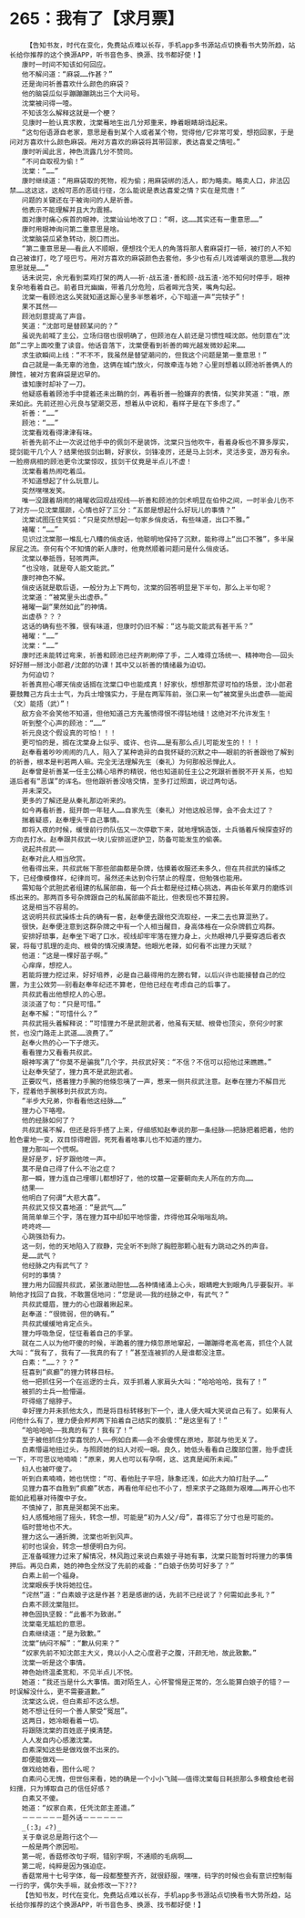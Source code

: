 # 265：我有了【求月票】
        【告知书友，时代在变化，免费站点难以长存，手机app多书源站点切换看书大势所趋，站长给你推荐的这个换源APP，听书音色多、换源、找书都好使！】
       康时一时间不知该如何回应。
       他不解问道：“麻袋……作甚？”
       还是询问祈善喜欢什么颜色的麻袋？
       他的脑袋瓜似乎蹦蹦蹦跳出三个大问号。
       沈棠被问得一噎。
       不知该怎么解释这就是一个梗？
       见康时一脸认真求教，沈棠蓦地生出几分郑重来，睁着眼睛胡诌起来。
       “这句俗语源自老家，意思是看到某个人或者某个物，觉得他/它非常可爱，想抱回家，于是问对方喜欢什么颜色麻袋。用对方喜欢的麻袋将其带回家，表达喜爱之情啦。”
       康时听闻此言，神色流露几分不赞同。
       “不问自取视为偷！”
       沈棠：“……”
       康时继续道：“用麻袋取的死物，视为偷；用麻袋绑的活人，即为略卖。略卖人口，非法囚禁……这这这，这般可恶的恶徒行径，怎么能说是表达喜爱之情？实在是荒唐！”
       问题的关键还在于被询问的人是祈善。
       他表示不能理解并且大为震撼。
       面对康时痛心疾首的眼神，沈棠讪讪地改了口：“啊，这……其实还有一重意思……”
       康时用眼神询问第二重意思是啥。
       沈棠脑袋瓜紧急转动，脱口而出。
       “第二重意思是——看此人不顺眼，便想找个无人的角落将那人套麻袋打一顿，被打的人不知自己被谁打，吃了哑巴亏。用对方喜欢的麻袋颜色去套他，多少也有点儿戏谑嘲讽的意思……我的意思就是……”
       话未说完，余光看到菜鸡打架的两人——祈·战五渣·善和顾·战五渣·池不知何时停手，眼神复杂地看着自己。前者目光幽幽，带着几分危险，后者眸光含笑，嘴角勾起。
       沈棠一看顾池这么笑就知道这厮心里多半憋着坏，心下暗道一声“完犊子”！
       果不其然——
       顾池刻意提高了声音。
       笑道：“沈郎可是替顾某问的？”
       虽说先前喊了主公，立场归宿也很明确了，但顾池在人前还是习惯性喊沈郎。他刻意在“沈郎”二字上面咬重了读音。他话音落下，沈棠便看到祈善的眸光越发微妙起来……
       求生欲瞬间上线：“不不不，我虽然是替望潮问的，但我这个问题是第一重意思！”
       自己就是一条无辜的池鱼，这俩在城门放火，何故牵连与她？心里则想着以顾池祈善俩人的脾性，被对方套麻袋是迟早的。
       谁知康时却补了一刀。
       他疑惑看着顾池手中提着还未出鞘的剑，再看祈善一脸嫌弃的表情，似笑非笑道：“哦，原来如此。先前还担心元良与望潮交恶，想着从中说和，看样子是在下多虑了。”
       祈善：“……”
       顾池：“……”
       沈棠看戏看得津津有味。
       祈善先前不止一次说过他手中的佩剑不是装饰，沈棠只当他吹牛，看着身板也不算多厚实，提剑能干几个人？结果他拔剑出鞘，好家伙，剑锋凌厉，还是马上剑术，灵活多变，游刃有余。一脸痨病相的顾池更令沈棠惊叹，拔剑干仗竟是半点儿不虚！
       沈棠看着热闹吃着瓜。
       不知道想起了什么玩意儿。
       突然嘿嘿发笑。
       唯一没跟着胡闹的褚曜收回观战视线——祈善和顾池的剑术明显在伯仲之间，一时半会儿伤不了对方——见沈棠展颜，心情也好了三分：“五郎是想起什么好玩儿的事情？”
       沈棠试图压住笑弧：“只是突然想起一句家乡俏皮话，有些味道，出口不雅。”
       褚曜：“……”
       见识过沈棠那一堆乱七八糟的俏皮话，他聪明地保持了沉默，能称得上“出口不雅”，多半屎尿屁之流。奈何有个不知情的新人康时，他竟然顺着问题问是什么俏皮话。
       沈棠以拳抵唇，轻咳两声。
       “也没啥，就是夸人能文能武。”
       康时神色不解。
       俏皮话就是歇后语，一般分为上下两句，沈棠的回答明显是下半句，那么上半句呢？
       沈棠道：“被窝里头出虚恭。”
       褚曜一副“果然如此”的神情。
       出虚恭？？？
       这话的确有些不雅，很有味道，但康时仍旧不解：“这与能文能武有甚干系？”
       褚曜：“……”
       沈棠：“……”
       康时还未能转过弯来，祈善和顾池已经齐刷刷停了手，二人难得立场统一、精神吻合——回头好好掰一掰沈小郎君/沈郎的功课！其中又以祈善的情绪最为迫切。
       为何迫切？
       祈善真担心哪天俏皮话搁在沈棠口中也能成真！好家伙，想想那荒谬可怕的场景，沈小郎君要鼓舞己方兵士士气，为兵士增强实力，于是在两军阵前，张口来一句“被窝里头出虚恭——能闻（文）能捂（武）”！
       敌方会不会笑他不知道，但他知道己方先羞愤得恨不得钻地缝！这绝对不允许发生！
       听到整个心声的顾池：“……”
       祈元良这个假设真的可怕！！！
       更可怕的是，搁在沈棠身上似乎、或许、也许……是有那么点儿可能发生的！！！
       赵奉看着吵吵闹闹的几人，陷入了某种诡异的自我怀疑的沉默之中——眼前的祈善跟他了解到的祈善，根本是判若两人嘛。完全无法理解先生（秦礼）为何那般忌惮此人。
       赵奉曾是祈善某一任主公精心培养的精锐，他也知道前任主公之死跟祈善脱不开关系，也知道后者有“恶谋”的诨名。但他跟祈善没啥交情，至多打过照面，说过两句话。
       并未深交。
       更多的了解还是从秦礼那边听来的。
       如今再看祈善，挺开朗一年轻人……自家先生（秦礼）对他这般忌惮，会不会太过了？
       揣着疑惑，赵奉埋头干自己事情。
       即将入夜的时候，缓慢前行的队伍又一次停歇下来，就地埋锅造饭，士兵循着斥候探查好的方向去打水。赵奉跟共叔武一块儿安排巡逻护卫，防备可能发生的偷袭。
       说起共叔武——
       赵奉对此人相当欣赏。
       他看得出来，共叔武帐下那些部曲都是杂牌，估摸着收服还未多久，但在共叔武的操练之下，已经像模像样，纪律尚可。虽然还未达到令行禁止的程度，但勉强也能用。
       需知每个武胆武者组建的私属部曲，每一个兵士都是经过精心挑选，再由长年累月的磨炼训练出来的。那两百多号杂牌跟自己的私属部曲不能比，但表现也不算拉胯。
       这是相当不容易的。
       这说明共叔武操练士兵的确有一套，赵奉便去跟他交流取经，一来二去也算混熟了。
       很快，赵奉便注意到这群杂牌之中有一个人相当醒目，身高体格在一众杂牌鹤立鸡群。
       安排好琐事，赵奉坐下喝了口水，视线却牢牢落在狸力身上，火热眼神几乎要穿透后者衣裳，将每寸肌理的走向、根骨的情况摸清楚。他眼光老辣，如何看不出狸力天赋？
       他道：“这是一棵好苗子啊。”
       心痒痒，想挖人。
       若能将狸力挖过来，好好培养，必是自己最得用的左膀右臂，以后兴许也能接替自己的位置，为主公效劳——别看赵奉年纪还不算老，但他已经在考虑自己的后事了。
       共叔武看出他想挖人的心思。
       淡淡道了句：“只是可惜。”
       赵奉不解：“可惜什么？”
       共叔武摇头着解释说：“可惜狸力不是武胆武者，他虽有天赋、根骨也顶尖，奈何少时家贫，也没门路走上武道……浪费了。”
       赵奉火热的心一下子熄灭。
       看看狸力又看看共叔武。
       眼神写满了“你莫不是骗我”几个字，共叔武好笑：“不信？不信可以招他过来瞧瞧。”
       让赵奉失望了，狸力真不是武胆武者。
       正要叹气，搭着狸力手腕的他倏忽咦了一声，惹来一侧共叔武注意。赵奉在狸力不解目光下，捏着他手腕移到共叔武方向。
       “半步大兄弟，你看看他这经脉……”
       狸力心下咯噔。
       他的经脉如何了？
       共叔武虽不解，但还是将手搭了上来，仔细感知赵奉说的那一条经脉——把脉把着把着，他的脸色霍地一变，双目惊得瞪圆，死死看着啥事儿也不知道的狸力。
       狸力那叫一个慌啊。
       是好是歹，好歹跟他吱一声。
       莫不是自己得了什么不治之症？
       那一瞬，狸力连自己埋哪儿都想好了，他的坟墓一定要朝向夫人所在的方向……
       结果——
       他明白了何谓“大悲大喜”。
       共叔武又惊又喜地道：“是武气……”
       简简单单三个字，落在狸力耳中却如平地惊雷，炸得他耳朵嗡嗡乱响。
       咚咚咚——
       心跳强劲有力。
       这一刻，他的天地陷入了寂静，完全听不到除了胸腔那颗心脏有力跳动之外的声音。
       是……武气？
       他经脉之内有武气了？
       何时的事情？
       狸力用力回握共叔武，紧张激动胆怯……各种情绪涌上心头，眼睛瞪大到眼角几乎要裂开。半晌他才找回了自我，不敢置信地问：“您是说——我的经脉之中，有武气？”
       共叔武蹙眉，狸力的心也跟着揪起来。
       赵奉道：“很微弱，但的确有。”
       共叔武缓缓地肯定点头。
       狸力呼吸急促，怔怔看着自己的手掌。
       就在二人以为他吓傻的时候，半跪着的狸力倏忽原地窜起，一蹦蹦得老高老高，抓住个人就大叫：“我有了，我有了——我真的有了！”甚至连被抓的人是谁都没注意。
       白素：“……？？？”
       狂喜到“疯癫”的狸力转移目标。
       他一把抓住另一个在巡逻的士兵，双手抓着人家肩头大叫：“哈哈哈哈，我有了！”
       被抓的士兵一脸懵逼。
       吓得缩了缩脖子。
       幸好狸力并未抓他太久，而是将目标转移到下一个，逢人便大喊大笑说自己有了。如果有人问他什么有了，狸力便会邦邦两下拍着自己结实的腹肌：“是这里有了！”
       “哈哈哈哈——我真的有了！我有了！”
       至于被他抓住分享喜悦的人——例如白素——会不会傻愣在原地，那就与他无关了。
       白素懵逼地扭过头，与照顾她的妇人对视一眼。良久，她低头看看自己腹部位置，抬手虚抚一下，不可思议地喃喃：“原来，男人也可以有孕啊，这、这真是闻所未闻。”
       妇人也被吓傻了。
       听到白素喃喃，她也恍惚：“可、看他肚子平坦，脉象还浅，如此大力拍打肚子……”
       见狸力喜不自胜到“疯癫”状态，再看他年纪也不小了，想来求子之路颇为艰难……再开心也不能如此粗暴对待腹中子女。
       不慎掉了，那真是哭都哭不出来。
       妇人感慨地摇了摇头，转念一想，可能是“初为人父/母”，喜得忘了分寸也是可能的。
       临时营地也不大。
       狸力这么一通折腾，沈棠也听到风声。
       初时也误会，转念一想便明白为何。
       正准备喊狸力过来了解情况，林风跑过来说白素娘子寻她有事，沈棠只能暂时将狸力的事情押后。再见白素，她的神色全然没了先前的戒备：“白娘子伤势可好多了？”
       白素上前一个福身。
       沈棠眼疾手快将她拉住。
       “诧然”道：“白素娘子这是作甚？若是感谢的话，先前不已经说了？何需如此多礼？”
       白素不顾沈棠阻拦。
       神色固执坚毅：“此番不为致谢。”
       沈棠毫无尴尬的意思。
       白素继续道：“是为致歉。”
       沈棠“纳闷不解”：“歉从何来？”
       “奴家先前不知沈郎主大义，竟以小人之心度君子之腹，汗颜无地，故此致歉。”
       沈棠一听是这个事情。
       神色始终温柔宽和，不见半点儿不悦。
       她道：“我还当是什么大事情。面对陌生人，心怀警惕是正常的，怎么能算白娘子的错？一时误解没什么，更不需要道歉。”
       沈棠这么说，但白素却不这么想。
       她不想让任何一个善人蒙受“冤屈”。
       这两日，她冷眼看着一切。
       将跟随沈棠的百姓底子摸清楚。
       人人发自内心感激沈棠。
       白素深知这些是做戏做不出来的。
       即便能做戏——
       做戏给她看，图什么呢？
       白素问心无愧，但世俗来看，她的确是一个小小飞贼——值得沈棠每日耗损那么多粮食给老弱妇孺，只为博取自己的信任好感？
       白素又不傻。
       她道：“奴家白素，任凭沈郎主差遣。”
       －－－－－－题外话－－－－－－
       _(:3」∠?)_
       关于章说总是跑行这个——
       一般是两个原因啦。
       第一呢，香菇修改句子啊，错别字啊，不通顺的毛病啊……
       第二呢，纯粹是因为强迫症。
       香菇常用十七号字体，每一段都整整齐齐，就很舒服，嘿嘿，码字的时候也会有意识控制每一行的字，偶尔失手嘛，就会修改一下???
       【告知书友，时代在变化，免费站点难以长存，手机app多书源站点切换看书大势所趋，站长给你推荐的这个换源APP，听书音色多、换源、找书都好使！】